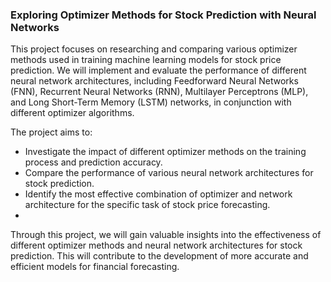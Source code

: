 ### Exploring Optimizer Methods for Stock Prediction with Neural Networks
This project focuses on researching and comparing various optimizer methods used in training machine learning models for stock price prediction. We will implement and evaluate the performance of different neural network architectures, including Feedforward Neural Networks (FNN), Recurrent Neural Networks (RNN), Multilayer Perceptrons (MLP), and Long Short-Term Memory (LSTM) networks, in conjunction with different optimizer algorithms.

The project aims to:

* Investigate the impact of different optimizer methods on the training process and prediction accuracy.
* Compare the performance of various neural network architectures for stock prediction.
* Identify the most effective combination of optimizer and network architecture for the specific task of stock price forecasting.
* 
Through this project, we will gain valuable insights into the effectiveness of different optimizer methods and neural network architectures for stock prediction. This will contribute to the development of more accurate and efficient models for financial forecasting.

